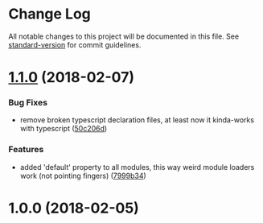 # Change Log

All notable changes to this project will be documented in this file. See [standard-version](https://github.com/conventional-changelog/standard-version) for commit guidelines.

<a name="1.1.0"></a>
# [1.1.0](https://github.com/martinheidegger/flexlock/compare/v1.0.0...v1.1.0) (2018-02-07)


### Bug Fixes

* remove broken typescript declaration files, at least now it kinda-works with typescript ([50c206d](https://github.com/martinheidegger/flexlock/commit/50c206d))


### Features

* added 'default' property to all modules, this way weird module loaders work (not pointing fingers) ([7999b34](https://github.com/martinheidegger/flexlock/commit/7999b34))



<a name="1.0.0"></a>
# 1.0.0 (2018-02-05)
